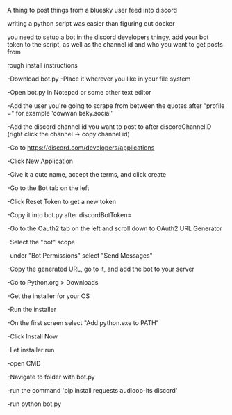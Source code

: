 A thing to post things from a bluesky user feed into discord

writing a python script was easier than figuring out docker

you need to setup a bot in the discord developers thingy, add your bot token to the script, as well as the channel id and who you want to get posts from

rough install instructions

-Download bot.py
-Place it wherever you like in your file system

-Open bot.py in Notepad or some other text editor

-Add the user you're going to scrape from between the quotes after "profile =" for example 'cowwan.bsky.social'

-Add the discord channel id you want to post to after discordChannelID (right click the channel -> copy channel id)

-Go to https://discord.com/developers/applications

-Click New Application 

-Give it a cute name, accept the terms, and click create

-Go to the Bot tab on the left

-Click Reset Token to get a new token

-Copy it into bot.py after discordBotToken=

-Go to the Oauth2 tab on the left and scroll down to OAuth2 URL Generator

-Select the "bot" scope

-under "Bot Permissions" select "Send Messages"

-Copy the generated URL, go to it, and add the bot to your server

-Go to Python.org > Downloads

-Get the installer for your OS

-Run the installer

-On the first screen select "Add python.exe to PATH"

-Click Install Now

-Let installer run

-open CMD

-Navigate to folder with bot.py

-run the command 'pip install requests audioop-lts discord'

-run python bot.py


